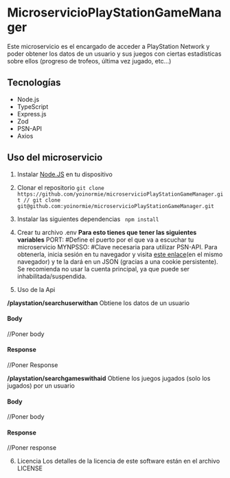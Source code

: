# MicroservicioPlayStationGameManager
Este microservicio es el encargado de acceder a PlayStation Network y poder obtener los datos de un usuario y sus juegos con ciertas estadísticas sobre ellos (progreso de trofeos, última vez jugado, etc...)

## Tecnologías
- Node.js
- TypeScript
- Express.js
- Zod
- PSN-API
- Axios

## Uso del microservicio
1. Instalar [Node.JS](https://nodejs.org/en/download) en tu dispositivo 
2. Clonar el repositorio
``
git clone https://github.com/yoinormie/microservicioPlayStationGameManager.git // git clone git@github.com:yoinormie/microservicioPlayStationGameManager.git
``
3. Instalar las siguientes dependencias
`` 
npm install 
``
4. Crear tu archivo .env
**Para esto tienes que tener las siguientes variables**
PORT: #Define el puerto por el que va a escuchar tu microservicio
MYNPSSO: #Clave necesaria para utilizar PSN-API. Para obtenerla, inicia sesión en tu navegador y visita [este enlace](https://ca.account.sony.com/api/v1/ssocookie)(en el mismo navegador) y te la dará en un JSON (gracias a una cookie persistente). Se recomienda no usar la cuenta principal, ya que puede ser inhabilitada/suspendida.

5. Uso de la Api

**/playstation/searchuserwithan**
Obtiene los datos de un usuario 
#### Body 
//Poner body
#### Response
//Poner Response

**/playstation/searchgameswithaid**
Obtiene los juegos jugados (solo los jugados) por un usuario
#### Body
//Poner body
#### Response
//Poner response

6. Licencia
Los detalles de la licencia de este software están en el archivo LICENSE
